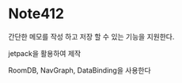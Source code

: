 # Note412


간단한 메모를 작성 하고 저장 할 수 있는 기능을 지원한다. 

jetpack을 활용하여 제작

RoomDB, NavGraph, DataBinding을 사용한다 
